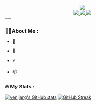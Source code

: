 <div id="header" align="center">
<img src="https://media.giphy.com/media/dr6toZX3D1O8/giphy.gif"/>
</div>
<div id="badges" align="center">
  <a href="https://twitter.com/venjiang">
<img src="https://img.shields.io/twitter/url?logo=twitter&style=social&url=https%3A%2F%2Ftwitter.com%2Fvenjiang"/>
  </a>
  <a href="https://www.facebook.com/venjiang.huang.114">
<img src="https://img.shields.io/twitter/url?logo=facebook&style=social&url=https%3A%2F%2Fwww.facebook.com%2Fvenjiang.huang.114" />
  </a>
  <img src="https://komarev.com/ghpvc/?username=your-github-username"/>
</div>
---

### 👨‍💻About Me :
- :telescope: 

- :seedling: 

- :zap: 

- :mailbox:


### :fire: My Stats :
[![venjiang's GitHub stats](https://github-readme-stats.vercel.app/api?username=venjiang)](https://github.com/anuraghazra/github-readme-stats)
[![GitHub Streak](http://github-readme-streak-stats.herokuapp.com?user=venjiang&date_format=M%20j%5B%2C%20Y%5D&background=DD2727&border=DD2727)](https://git.io/streak-stats)
